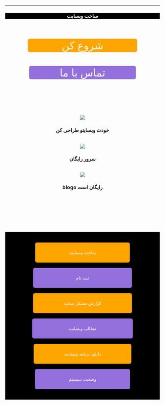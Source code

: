 

<script>
 

console.log("اگر شما برنامه نویس هستید به این وبسایت خوش آمدید ")






</script>

<hr>
<html lang="fa-IR">
<head>













</head>


<body style="text-align: right;">
<title>ساخت وب سایت</title>
<h3 style="color:#F0FFFF; background-color:#000000;text-align: center;">ساخت وبسایت</h3>
<a/>

<br>

<br>

<div class="wrapper" style="text-align: center; " >
 



  <a href="blog.my.html" class="button" style="background-color:#FFA500; color:#FFFFFF;padding:1px 110px; text-decoration:none; display: inline-block; cursor: pointer; border-radius:6px; border:2px   text-align: center; font-size: 34px; ">شروع کن</a>


</div>
<br>
<div class="wrapper" style="text-align: center; " >
 



  <a href="#" class="button" style="background-color:#9370DB; color:#FFFFFF; padding:1px 100px; text-decoration:none; display: inline-block; cursor: pointer; border-radius:6px; border:2px  text-align: center; font-size: 34px; ">تماس با ما</a>


</div>




<main>





<br>

<br>
<br>

<br>

<br>

<br>

<center> 
<a href="dt.html">


<img src= "https://user-images.githubusercontent.com/77159072/125670662-bf4aad8f-004c-4a5f-88a0-4d60a81a66dc.jpg">
<br>
</a>

<h3>خودت وبسایتو طراحی کن</h3>
<br>

<a href="cv.html">
<img src= "https://user-images.githubusercontent.com/77159072/125669934-caa2cbab-61bd-4cd1-8c94-dd52b0a397ad.png">
<br>
</a>
<h3>سرور رایگان</h3>
<br>
<a href="https://assspt.github.io/blogo">
<img src= "https://user-images.githubusercontent.com/77159072/125669434-95b9ce9d-4a25-42fa-a000-7513ef75b478.jpg">
<br>
</a>
<h3>blogo رایگان است</h3>
<br>


</center>





<footer>


</footer>

<br>

<br>
<br>

<br>
<br>

<br>
<div style="background-color:#000000; text-align: left;  ">
<br>
<br>
<center>

<a href="blog.my.html" style="background-color:#FFA500; color:#000; padding:10px 110px; text-decoration:none; display: inline-block; cursor: pointer; border-radius:6px; border:2px   background-color:#5db616; color:#fff;">


ساخت وبسایت 


</a>
<br>
<br>
<a href="blog.html" style="background-color:#9370DB; color:#000; padding:10px 140px; text-decoration:none; display: inline-block; cursor: pointer; border-radius:6px; border:2px background-color:#5db616; color:#fff;">

ثبت نام

</a>
<br>
<br>


<a href="help.html" style="background-color:#FFA500; color:#000; padding:10px 100px; text-decoration:none; display: inline-block; cursor: pointer; border-radius:6px; border:2px  background-color:#5db616; color:#fff;">


گزارش مشکل سایت



</a>

<br>
<br>
<a href="#" style="background-color:#9370DB; color:#000; padding:10px 119px; text-decoration:none; display: inline-block; cursor: pointer; border-radius:6px; border:2px  background-color:#5db616; color:#fff;">

مطالب وبسایت




</a>
<br>
<br>
<a href="don12.html" style="background-color:#FFA500; color:#000; padding:10px 99px; text-decoration:none; display: inline-block; cursor: pointer; border-radius:6px; border:2px background-color:#5db616; color:#fff;">


دانلود برنامه وبسایت 



</a>
<br>
<br>
<a href="https://assspt.github.io/status.blogo/" style="background-color:#9370DB; color:#000; padding:10px 110px; text-decoration:none; display: inline-block; cursor: pointer; border-radius:6px; border:2px   background-color:#5db616; color:#fff;">


 وضعیت سیستم



</a>
</center>
<br>
<br>
</div>
